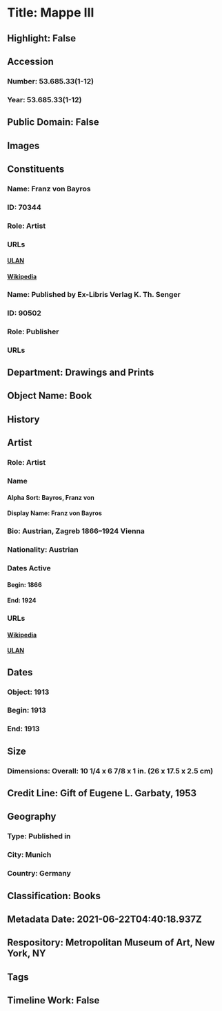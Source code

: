 # Title: Mappe III
## Highlight: False
## Accession
### Number: 53.685.33(1-12)
### Year: 53.685.33(1-12)
## Public Domain: False
## Images
## Constituents
### Name: Franz von Bayros
### ID: 70344
### Role: Artist
### URLs
#### [ULAN](http://vocab.getty.edu/page/ulan/500103628)
#### [Wikipedia](https://www.wikidata.org/wiki/Q26917)
### Name: Published by Ex-Libris Verlag K. Th. Senger
### ID: 90502
### Role: Publisher
### URLs
## Department: Drawings and Prints
## Object Name: Book
## History
## Artist
### Role: Artist
### Name
#### Alpha Sort: Bayros, Franz von
#### Display Name: Franz von Bayros
### Bio: Austrian, Zagreb 1866–1924 Vienna
### Nationality: Austrian
### Dates Active
#### Begin: 1866
#### End: 1924
### URLs
#### [Wikipedia](https://www.wikidata.org/wiki/Q26917)
#### [ULAN](http://vocab.getty.edu/page/ulan/500103628)
## Dates
### Object: 1913
### Begin: 1913
### End: 1913
## Size
### Dimensions: Overall: 10 1/4 x 6 7/8 x 1 in. (26 x 17.5 x 2.5 cm)
## Credit Line: Gift of Eugene L. Garbaty, 1953
## Geography
### Type: Published in
### City: Munich
### Country: Germany
## Classification: Books
## Metadata Date: 2021-06-22T04:40:18.937Z
## Respository: Metropolitan Museum of Art, New York, NY
## Tags
## Timeline Work: False